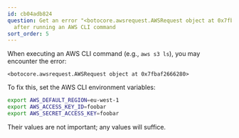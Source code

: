 ```yaml
---
id: cb04adb824
question: Get an error "<botocore.awsrequest.AWSRequest object at 0x7fbaf2666280>"
  after running an AWS CLI command
sort_order: 5
---
```


When executing an AWS CLI command (e.g., `aws s3 ls`), you may encounter the error:

```plaintext
<botocore.awsrequest.AWSRequest object at 0x7fbaf2666280>
```

To fix this, set the AWS CLI environment variables:

```bash
export AWS_DEFAULT_REGION=eu-west-1
export AWS_ACCESS_KEY_ID=foobar
export AWS_SECRET_ACCESS_KEY=foobar
```

Their values are not important; any values will suffice.